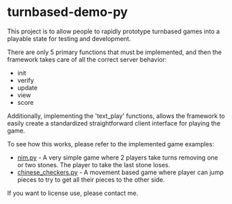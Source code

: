 # turnbased-demo-py

This project is to allow people to rapidly prototype turnbased games into a playable state for testing and development.

There are only 5 primary functions that must be implemented, and then the framework takes care
of all the correct server behavior:
 * init
 * verify
 * update
 * view
 * score
 
 Additionally, implementing the 'text_play' functions, allows the framework to easily
 create a standardized straightforward client interface for playing the game.
 
 To see how this works, please refer to the implemented game examples:
  * [nim.py](turnbased/games/nim.py) - A very simple game where 2 players take turns removing one or two stones.  The player to take the last stone loses.
  * [chinese_checkers.py](turnbased/games/chinese_checkers.py) - A movement based game where player can jump pieces to try to get all their pieces to the other side.
  
If you want to license use, please contact me.
